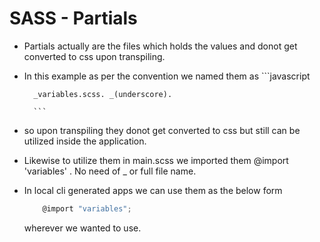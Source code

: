 

# SASS - Partials

- Partials actually are the files which holds the values and donot get converted to css upon transpiling.
- In this example as per the convention we named them as
        ```javascript

        _variables.scss. _(underscore).
        
        ```
- so upon transpiling they donot get converted to css but still can be utilized inside the application.
- Likewise to utilize them in main.scss we imported them @import 'variables' . No need of _ or full file name.
- In local cli generated apps we can use them as the below form
    ```javascript
        @import "variables";
    ```
  wherever we wanted to use.